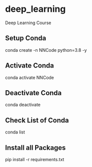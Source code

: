# deep_learning
Deep Learning Course


## Setup Conda
conda create -n NNCode python=3.8 -y

## Activate Conda
conda activate NNCode

## Deactivate Conda
conda deactivate

## Check List of Conda
conda list

## Install all Packages
pip install -r requirements.txt